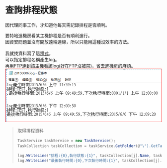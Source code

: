 # 查詢排程狀態


因代理同事工作，才知道他每天需記錄排程是否順利。  
<!--more-->

要特地進機房看某主機排程是否有順利進行。  
因資安問題並沒有開放遠端連線，所以只能用這種沒效率的方法。  
\
我就找資料寫了這[程式](https://github.com/github-lym/TaskScheduler)。  
可以指定排程名稱產生log。  
再用FTP連到該主機看該log(好在FTP沒被禁)，省去進機房的麻煩。  
[![TaskScheduler](screenshot.png "產生的log")](screenshot.png)  

>取得排程資料
>```csharp
>TaskService taskService = new TaskService();
>TaskCollection taskCollection = taskService.GetFolder(@"\").GetTasks();
>```
>
>```csharp
>log.WriteLine("排程:{0},執行狀態:{1}", taskCollection[j].Name, taskCollection[j].LastTaskResult);
>log.WriteLine("最後執行時間:{0},下次執行時間:{1}", taskCollection[j].LastRunTime, taskCollection[j].NextRunTime.ToString());
>```
>
>

